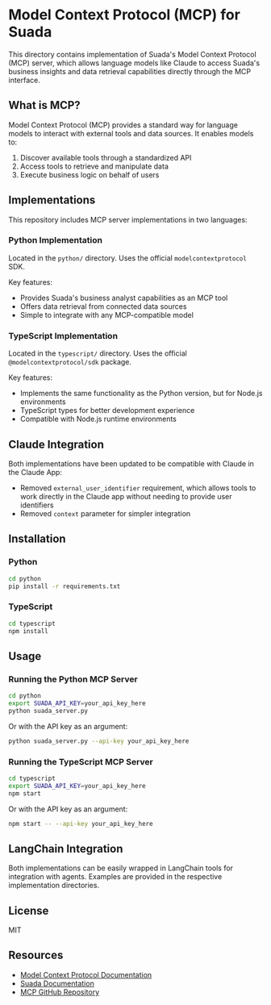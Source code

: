 # Model Context Protocol (MCP) for Suada

This directory contains implementation of Suada's Model Context Protocol (MCP) server, which allows language models like Claude to access Suada's business insights and data retrieval capabilities directly through the MCP interface.

## What is MCP?

Model Context Protocol (MCP) provides a standard way for language models to interact with external tools and data sources. It enables models to:

1. Discover available tools through a standardized API
2. Access tools to retrieve and manipulate data
3. Execute business logic on behalf of users

## Implementations

This repository includes MCP server implementations in two languages:

### Python Implementation

Located in the `python/` directory. Uses the official `modelcontextprotocol` SDK.

Key features:
- Provides Suada's business analyst capabilities as an MCP tool
- Offers data retrieval from connected data sources
- Simple to integrate with any MCP-compatible model

### TypeScript Implementation

Located in the `typescript/` directory. Uses the official `@modelcontextprotocol/sdk` package.

Key features:
- Implements the same functionality as the Python version, but for Node.js environments
- TypeScript types for better development experience
- Compatible with Node.js runtime environments

## Claude Integration

Both implementations have been updated to be compatible with Claude in the Claude App:

- Removed `external_user_identifier` requirement, which allows tools to work directly in the Claude app without needing to provide user identifiers
- Removed `context` parameter for simpler integration

## Installation

### Python

```bash
cd python
pip install -r requirements.txt
```

### TypeScript

```bash
cd typescript
npm install
```

## Usage

### Running the Python MCP Server

```bash
cd python
export SUADA_API_KEY=your_api_key_here
python suada_server.py
```

Or with the API key as an argument:

```bash
python suada_server.py --api-key your_api_key_here
```

### Running the TypeScript MCP Server

```bash
cd typescript
export SUADA_API_KEY=your_api_key_here
npm start
```

Or with the API key as an argument:

```bash
npm start -- --api-key your_api_key_here
```

## LangChain Integration

Both implementations can be easily wrapped in LangChain tools for integration with agents. Examples are provided in the respective implementation directories.

## License

MIT

## Resources

- [Model Context Protocol Documentation](https://modelcontextprotocol.ai/)
- [Suada Documentation](https://docs.suada.com/)
- [MCP GitHub Repository](https://github.com/modelcontextprotocol/mcp) 